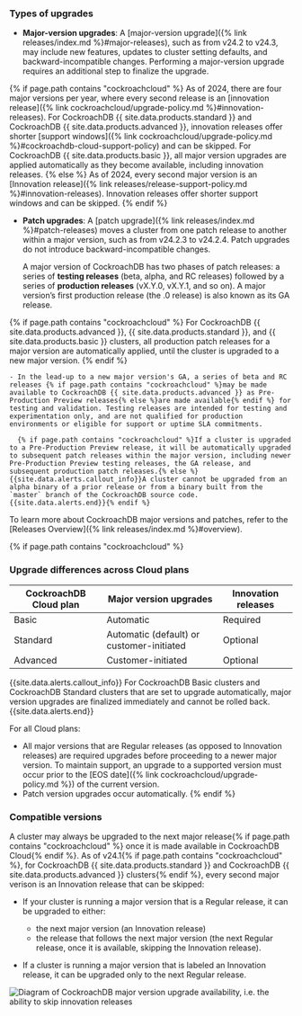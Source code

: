 ### Types of upgrades

- **Major-version upgrades**: A [major-version upgrade]({% link releases/index.md %}#major-releases), such as from v24.2 to v24.3, may include new features, updates to cluster setting defaults, and backward-incompatible changes. Performing a major-version upgrade requires an additional step to finalize the upgrade.

{% if page.path contains "cockroachcloud" %}
    As of 2024, there are four major versions per year, where every second release is an [innovation release]({% link cockroachcloud/upgrade-policy.md %}#innovation-releases). For CockroachDB {{ site.data.products.standard }} and CockroachDB {{ site.data.products.advanced }}, innovation releases offer shorter [support windows]({% link cockroachcloud/upgrade-policy.md %}#cockroachdb-cloud-support-policy) and can be skipped. For CockroachDB {{ site.data.products.basic }}, all major version upgrades are applied automatically as they become available, including innovation releases.
{% else %}
    As of 2024, every second major version is an [Innovation release]({% link releases/release-support-policy.md %}#innovation-releases). Innovation releases offer shorter support windows and can be skipped.
{% endif %}
- **Patch upgrades**: A [patch upgrade]({% link releases/index.md %}#patch-releases) moves a cluster from one patch release to another within a major version, such as from v24.2.3 to v24.2.4. Patch upgrades do not introduce backward-incompatible changes.

    A major version of CockroachDB has two phases of patch releases: a series of **testing releases** (beta, alpha, and RC releases) followed by a series of **production releases** (vX.Y.0, vX.Y.1, and so on). A major version’s first production release (the .0 release) is also known as its GA release.

{% if page.path contains "cockroachcloud" %}
    For CockroachDB {{ site.data.products.advanced }}, {{ site.data.products.standard }}, and {{ site.data.products.basic }} clusters, all production patch releases for a major version are automatically applied, until the cluster is upgraded to a new major version.
{% endif %}

    - In the lead-up to a new major version's GA, a series of beta and RC releases {% if page.path contains "cockroachcloud" %}may be made available to CockroachDB {{ site.data.products.advanced }} as Pre-Production Preview releases{% else %}are made available{% endif %} for testing and validation. Testing releases are intended for testing and experimentation only, and are not qualified for production environments or eligible for support or uptime SLA commitments.

      {% if page.path contains "cockroachcloud" %}If a cluster is upgraded to a Pre-Production Preview release, it will be automatically upgraded to subsequent patch releases within the major version, including newer Pre-Production Preview testing releases, the GA release, and subsequent production patch releases.{% else %}{{site.data.alerts.callout_info}}A cluster cannot be upgraded from an alpha binary of a prior release or from a binary built from the `master` branch of the CockroachDB source code.{{site.data.alerts.end}}{% endif %}

To learn more about CockroachDB major versions and patches, refer to the [Releases Overview]({% link releases/index.md %}#overview).

{% if page.path contains "cockroachcloud" %}
### Upgrade differences across Cloud plans

CockroachDB Cloud plan | Major version upgrades | Innovation releases
---------------------- | ---------------------- | ----------------------
Basic | Automatic | Required
Standard | Automatic (default) or customer-initiated | Optional
Advanced | Customer-initiated | Optional

{{site.data.alerts.callout_info}}
For CockroachDB Basic clusters and CockroachDB Standard clusters that are set to upgrade automatically, major version upgrades are finalized immediately and cannot be rolled back.
{{site.data.alerts.end}}

For all Cloud plans:

- All major versions that are Regular releases (as opposed to Innovation releases) are required upgrades before proceeding to a newer major version. To maintain support, an upgrade to a supported version must occur prior to the [EOS date]({% link cockroachcloud/upgrade-policy.md %}) of the current version.
- Patch version upgrades occur automatically.
{% endif %}
### Compatible versions

A cluster may always be upgraded to the next major release{% if page.path contains "cockroachcloud" %} once it is made available in CockroachDB Cloud{% endif %}. As of v24.1{% if page.path contains "cockroachcloud" %}, for CockroachDB {{ site.data.products.standard }} and CockroachDB {{ site.data.products.advanced }} clusters{% endif %}, every second major verison is an Innovation release that can be skipped: 

- If your cluster is running a major version that is a Regular release, it can be upgraded to either:
  - the next major version (an Innovation release)
  - the release that follows the next major version (the next Regular release, once it is available, skipping the Innovation release).

- If a cluster is running a major version that is labeled an Innovation release, it can be upgraded only to the next Regular release.

<img src="../images/common/version-skipping-diagram.png" alt="Diagram of CockroachDB major version upgrade availability, i.e. the ability to skip innovation releases" style="max-width: 100%;">